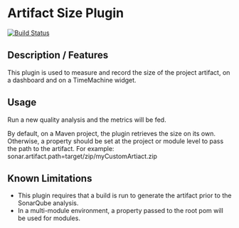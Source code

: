 Artifact Size Plugin
====================

[![Build Status](https://api.travis-ci.org/SonarQubeCommunity/sonar-artifact-size.svg)](https://travis-ci.org/SonarQubeCommunity/sonar-artifact-size)

## Description / Features
This plugin is used to measure and record the size of the project artifact, on a dashboard and on a TimeMachine widget.

## Usage
Run a new quality analysis and the metrics will be fed.

By default, on a Maven project, the plugin retrieves the size on its own. Otherwise, a property should be set at the project or module level to pass the path to the artifact.
For example: sonar.artifact.path=target/zip/myCustomArtiact.zip

## Known Limitations
* This plugin requires that a build is run to generate the artifact prior to the SonarQube analysis.
* In a multi-module environment, a property passed to the root pom will be used for modules.
